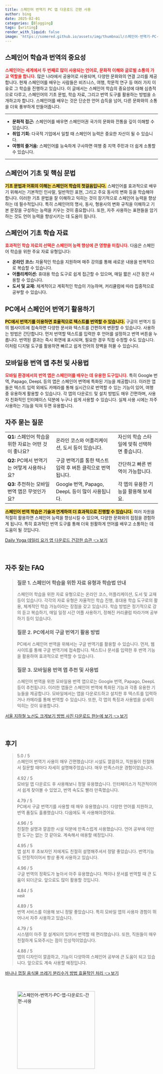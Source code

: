 ```yaml
---
title: 스페인어 번역기 PC 앱 다운로드 간편 사용
author: bing
date: 2025-02-01
categories: [Blogging]
tags: [writing]
render_with_liquid: false
image: 'https://somered.github.io/assets/img/thumbnail/스페인어-번역기-PC-앱-다운로드-간편-사용.webp'
---
```



<h2 id='스페인어 학습과 번역의 중요성'>스페인어 학습과 번역의 중요성</h2>

<p><b><span style="color: #ee2323;">스페인어는 세계에서 두 번째로 많이 사용되는 언어로, 문화적 이해와 글로벌 소통의 가교 역할을 합니다.</span></b> 많은 나라에서 공용어로 사용되며, 다양한 문화와의 연결 고리를 제공합니다. 현재 스페인어를 배우는 사람들은 비즈니스, 여행, 학문적 연구 등 여러 가지 이유로 그 학습을 진행하고 있습니다. 이 글에서는 스페인어 학습의 중요성에 대해 심층적으로 다루고, 스페인어의 기초 문법, 학습 자료, 그리고 번역 도구를 활용하는 방법을 소개하고자 합니다. 스페인어를 배우는 것은 단순한 언어 습득을 넘어, 다른 문화와의 소통을 더욱 풍부하게 만들어줍니다.</p>

<hr />

<ul>
    <li><b>문화적 접근:</b> 스페인어를 배우면 스페인어권 국가의 문화와 전통을 깊이 이해할 수 있습니다.</li>
    <li><b>취업 기회:</b> 다국적 기업에서 일할 때 스페인어 능력은 중요한 자산이 될 수 있습니다.</li>
    <li><b>여행의 즐거움:</b> 스페인어를 능숙하게 구사하면 여행 중 지역 주민과 더 쉽게 소통할 수 있습니다.</li>
</ul>

<hr />

<h2 id='스페인어 기초 및 핵심 문법'>스페인어 기초 및 핵심 문법</h2>

<p><b><span style="background-color: #ffe066;">기초 문법과 어휘의 이해는 스페인어 학습의 첫걸음입니다.</span></b> 스페인어를 효과적으로 배우기 위해서는 기본적인 인사말, 일반적인 표현, 그리고 주요 동사의 변화 등을 학습해야 합니다. 이러한 기초 문법을 잘 이해하고 익히는 것이 장기적으로 스페인어 능력을 향상하는 데 필수적입니다. 특히 스페인어의 명사, 동사, 형용사의 변화 규칙을 이해하고 기본 문장을 구성하는 능력을 키우는 것이 중요합니다. 또한, 자주 사용하는 표현들을 암기하는 것도 언어 능력을 향상시키는 데 도움이 됩니다.</p>

<h2 id='스페인어 기초 학습 자료'>스페인어 기초 학습 자료</h2>

<p><b><span style="color: #ee2323;">효과적인 학습 자료의 선택은 스페인어 능력 향상에 큰 영향을 미칩니다.</span></b> 다음은 스페인어 학습을 위한 주요 자료 유형입니다:</p>

<ul>
    <li><b>온라인 코스:</b> 자율적인 학습을 지원하며 매주 강의를 통해 새로운 내용을 반복적으로 복습할 수 있습니다.</li>
    <li><b>어플리케이션:</b> 휴대용 학습 도구로 쉽게 접근할 수 있으며, 매일 짧은 시간 동안 사용할 수 있습니다.</li>
    <li><b>도서 및 교재:</b> 체계적이고 계획적인 학습이 가능하며, 커리큘럼에 따라 집중적으로 공부할 수 있습니다.</li>
</ul>

<h2 id='PC에서 스페인어 번역기 활용하기'>PC에서 스페인어 번역기 활용하기</h2>

<p><b><span style="background-color: #ffe066;">PC에서 번역기를 이용하면 효율적으로 텍스트를 번역할 수 있습니다.</span></b> 구글의 번역기 등의 웹사이트에 접속하면 다양한 문서와 텍스트를 간편하게 변환할 수 있습니다. 사용하는 방법은 간단합니다. 먼저 번역할 텍스트를 입력한 후 언어를 설정하고 번역 버튼을 누릅니다. 번역된 결과는 즉시 화면에 표시되며, 필요한 경우 직접 수정할 수도 있습니다. 이처럼 디지털 도구를 활용하면 빠르고 쉽게 언어의 장벽을 허물 수 있습니다.</p>

<h2 id='모바일용 번역 앱 추천 및 사용법'>모바일용 번역 앱 추천 및 사용법</h2>

<p><b><span style="color: #ee2323;">모바일 환경에서의 번역 앱은 스페인어를 배우는 데 유용한 도구입니다.</span></b> 특히 Google 번역, Papago, DeepL 등의 앱은 스페인어 번역에 특화된 기능을 제공합니다. 이러한 앱들은 텍스트 입력 외에도 카메라를 통해 실시간으로 번역할 수 있는 기능이 있어, 여행 중 유용하게 활용할 수 있습니다. 각 앱의 다운로드 및 설치 방법도 매우 간편하며, 사용자 친화적인 인터페이스 덕분에 누구나 쉽게 사용할 수 있습니다. 실제 사용 시에는 자주 사용하는 기능을 익혀 두면 유용합니다.</p>

<h2 id='FAQs'>자주 묻는 질문</h2>

<table>
    <tr>
        <td><b>Q1:</b> 스페인어 학습을 위한 자료는 어떤 것이 좋나요?</td>
        <td>온라인 코스와 어플리케이션, 도서 등이 있습니다.</td>
        <td>자신의 학습 스타일에 맞춰 선택하면 좋습니다.</td>
    </tr>
    <tr>
        <td><b>Q2:</b> PC에서 번역기는 어떻게 사용하나요?</td>
        <td>구글 번역기를 통한 텍스트 입력 후 버튼 클릭으로 번역됩니다.</td>
        <td>간단하고 빠른 번역이 가능합니다.</td>
    </tr>
    <tr>
        <td><b>Q3:</b> 추천하는 모바일 번역 앱은 무엇인가요?</td>
        <td>Google 번역, Papago, DeepL 등이 많이 사용됩니다.</td>
        <td>각 앱의 유용한 기능을 활용해 보세요.</td>
    </tr>
</table>

<p><b><span style="background-color: #ffe066;">스페인어 번역 학습은 기술과 연계하여 더 효과적으로 진행할 수 있습니다.</span></b> 여러 자원을 적절히 활용하면 스페인어 능력을 향상시킬 수 있으며, 다양한 문화와의 접점을 경험하게 됩니다. 특히 효과적인 번역 도구를 통해 더욱 원활하게 언어를 배우고 소통하는 데 도움이 될 것입니다.</p>


<p><a class="click-button" title="Daily Yoga 데일리 요가 앱 다운로드 건강한 습관" href="https://somered.github.io/posts/Daily-Yoga-%EB%8D%B0%EC%9D%BC%EB%A6%AC-%EC%9A%94%EA%B0%80-%EC%95%B1-%EB%8B%A4%EC%9A%B4%EB%A1%9C%EB%93%9C-%EA%B1%B4%EA%B0%95%ED%95%9C-%EC%8A%B5%EA%B4%80/" rel="dofollow">Daily Yoga 데일리 요가 앱 다운로드 건강한 습관 👈 보기</a></p><br>
<h2 id='자주_찾는_FAQ'>자주 찾는 FAQ</h2>
<div itemscope="" itemtype="https://schema.org/FAQPage"> 
<blockquote> 
<div itemscope="" itemprop="mainEntity" itemtype="https://schema.org/Question"> 
<h3 itemprop="name">질문 1. 스페인어 학습을 위한 자료 유형과 학습법 안내</h3> 
<div itemscope="" itemprop="acceptedAnswer" itemtype="https://schema.org/Answer"> 
<span itemprop="text"> 
<p>스페인어 학습을 위한 자료 유형으로는 온라인 코스, 어플리케이션, 도서 및 교재 등이 있습니다. 각각의 자료 유형은 자율적인 학습 진행, 휴대용 학습 도구로의 활용, 체계적인 학습 가능이라는 장점을 갖고 있습니다. 학습 방법은 정기적으로 강의 듣고 복습하기, 매일 일정 시간 어플 사용하기, 정해진 커리큘럼 따라가며 공부하기 등이 있습니다.</p> 
</span> 
</div> 
</div> 

<div itemscope="" itemprop="mainEntity" itemtype="https://schema.org/Question"> 
<h3 itemprop="name">질문 2. PC에서의 구글 번역기 활용 방법</h3> 
<div itemscope="" itemprop="acceptedAnswer" itemtype="https://schema.org/Answer"> 
<span itemprop="text"> 
<p>PC에서 스페인어 번역을 위해서는 구글 번역기를 활용할 수 있습니다. 먼저, 웹사이트를 통해 구글 번역기에 접속합니다. 텍스트나 문서를 입력한 후 번역 기능을 활용하여 효과적으로 번역할 수 있습니다.</p> 
</span> 
</div> 
</div> 

<div itemscope="" itemprop="mainEntity" itemtype="https://schema.org/Question"> 
<h3 itemprop="name">질문 3. 모바일용 번역 앱 추천 및 사용법</h3> 
<div itemscope="" itemprop="acceptedAnswer" itemtype="https://schema.org/Answer"> 
<span itemprop="text"> 
<p>스페인어 번역을 위한 모바일용 번역 앱으로는 Google 번역, Papago, DeepL 등이 추천됩니다. 이러한 앱들은 스페인어 번역에 특화된 기능과 각종 유용한 기능들을 제공합니다. 모바일에서는 앱을 다운로드하고 설치한 후 텍스트를 입력하거나 카메라를 통해 번역할 수 있습니다. 또한, 각 앱의 특징과 사용법을 상세히 익히는 것이 유용합니다.</p> 
</span> 
</div> 
</div> 
</blockquote> 
</div>
<p><a class="click-button" title="서울 지하철 노선도 크게보기 방법 사진 다운로드 한눈에 보기" href="https://somered.github.io/posts/%EC%84%9C%EC%9A%B8-%EC%A7%80%ED%95%98%EC%B2%A0-%EB%85%B8%EC%84%A0%EB%8F%84-%ED%81%AC%EA%B2%8C%EB%B3%B4%EA%B8%B0-%EB%B0%A9%EB%B2%95-%EC%82%AC%EC%A7%84-%EB%8B%A4%EC%9A%B4%EB%A1%9C%EB%93%9C-%ED%95%9C%EB%88%88%EC%97%90-%EB%B3%B4%EA%B8%B0/" rel="dofollow">서울 지하철 노선도 크게보기 방법 사진 다운로드 한눈에 보기 👈 보기</a></p><br>
<h2 id='후기'>후기</h2>
<div itemscope itemtype="https://schema.org/Product">
  <blockquote>
  <div itemprop="review" itemscope itemtype="https://schema.org/Review">
      <div itemprop="reviewRating" itemscope itemtype="https://schema.org/Rating"> <span itemprop="ratingValue">5.0</span> / <span itemprop="bestRating">5</span> </div>
      <span itemprop="reviewBody">스페인어 번역기 사용이 매우 간편했습니다! 시설도 깔끔하고, 직원들이 친절해서 질문할 때마다 자세히 설명해주었습니다. 매우 만족스러운 경험이었습니다.</span>
  </div>
  <br>
  <div itemprop="review" itemscope itemtype="https://schema.org/Review">
      <div itemprop="reviewRating" itemscope itemtype="https://schema.org/Rating"> <span itemprop="ratingValue">4.92</span> / <span itemprop="bestRating">5</span> </div>
      <span itemprop="reviewBody">모바일 앱 다운로드 후 사용해보니 정말 유용했습니다. 인터페이스가 직관적이어서 쉽게 찾아볼 수 있었고, 번역 속도도 빨라 만족했습니다.</span>
  </div>
  <br>
  <div itemprop="review" itemscope itemtype="https://schema.org/Review">
      <div itemprop="reviewRating" itemscope itemtype="https://schema.org/Rating"> <span itemprop="ratingValue">4.79</span> / <span itemprop="bestRating">5</span> </div>
      <span itemprop="reviewBody">PC에서 구글 번역기를 사용할 때 매우 유용했습니다. 다양한 언어를 지원하고, 번역 품질도 훌륭했습니다. 다음에도 꼭 사용해야겠어요.</span>
  </div>
  <br>
  <div itemprop="review" itemscope itemtype="https://schema.org/Review">
      <div itemprop="reviewRating" itemscope itemtype="https://schema.org/Rating"> <span itemprop="ratingValue">4.96</span> / <span itemprop="bestRating">5</span> </div>
      <span itemprop="reviewBody">친절한 설명과 깔끔한 시설 덕분에 만족스럽게 사용했습니다. 언어 공부에 이만한 도구는 없는 것 같아요. 계속해서 애용할 예정입니다.</span>
  </div>
  <br>
  <div itemprop="review" itemscope itemtype="https://schema.org/Review">
      <div itemprop="reviewRating" itemscope itemtype="https://schema.org/Rating"> <span itemprop="ratingValue">4.95</span> / <span itemprop="bestRating">5</span> </div>
      <span itemprop="reviewBody">앱 설치 후 초보자인 저에게도 친절히 설명해주셔서 정말 좋았습니다. 번역기능도 안정적이어서 항상 좋게 사용하고 있습니다.</span>
  </div>
  <br>
  <div itemprop="review" itemscope itemtype="https://schema.org/Review">
      <div itemprop="reviewRating" itemscope itemtype="https://schema.org/Rating"> <span itemprop="ratingValue">4.96</span> / <span itemprop="bestRating">5</span> </div>
      <span itemprop="reviewBody">구글 번역의 정확도가 높아서 아주 유용했습니다. 책이나 문서를 번역할 때 큰 도움이 되더군요. 앞으로도 많이 활용할 것입니다.</span>
  </div>
  <br>
  <div itemprop="review" itemscope itemtype="https://schema.org/Review">
      <div itemprop="reviewRating" itemscope itemtype="https://schema.org/Rating"> <span itemprop="ratingValue">4.84</span> / <span itemprop="bestRating">5</span> </div>
      <span itemprop="reviewBody">ней </span>
  </div>
  <br>
  <div itemprop="review" itemscope itemtype="https://schema.org/Review">
      <div itemprop="reviewRating" itemscope itemtype="https://schema.org/Rating"> <span itemprop="ratingValue">4.89</span> / <span itemprop="bestRating">5</span> </div>
      <span itemprop="reviewBody">번역 서비스를 이용해 보니 정말 좋았습니다. 특히 모바일 앱의 사용자 경험이 뛰어나서 자주 사용하고 있습니다.</span>
  </div>
  <br>
  <div itemprop="review" itemscope itemtype="https://schema.org/Review">
      <div itemprop="reviewRating" itemscope itemtype="https://schema.org/Rating"> <span itemprop="ratingValue">4.79</span> / <span itemprop="bestRating">5</span> </div>
      <span itemprop="reviewBody">시스템이 아주 잘 설계되어 있어서 번역할 때 편리했습니다. 또한, 직원들이 매우 친절하게 도와주시는 점이 인상적이었습니다.</span>
  </div>
  <br>
  <div itemprop="review" itemscope itemtype="https://schema.org/Review">
      <div itemprop="reviewRating" itemscope itemtype="https://schema.org/Rating"> <span itemprop="ratingValue">4.88</span> / <span itemprop="bestRating">5</span> </div>
      <span itemprop="reviewBody">앱의 디자인이 깔끔하고, 기능이 다양하여 스페인어 공부에 큰 도움이 되고 있습니다. 앞으로도 계속 사용할 예정입니다.</span>
  </div>
  </blockquote>
</div>
<p><a class="click-button" title="바나나 껍질 음식물 쓰레기 분리수거 방법 효율적인 처리" href="https://somered.github.io/posts/%EB%B0%94%EB%82%98%EB%82%98-%EA%BB%8D%EC%A7%88-%EC%9D%8C%EC%8B%9D%EB%AC%BC-%EC%93%B0%EB%A0%88%EA%B8%B0-%EB%B6%84%EB%A6%AC%EC%88%98%EA%B1%B0-%EB%B0%A9%EB%B2%95-%ED%9A%A8%EC%9C%A8%EC%A0%81%EC%9D%B8-%EC%B2%98%EB%A6%AC/" rel="dofollow">바나나 껍질 음식물 쓰레기 분리수거 방법 효율적인 처리 👈 보기</a></p><br>
<figure class="image"><img src="https://somered.github.io/assets/img/thumbnail/스페인어-번역기-PC-앱-다운로드-간편-사용.webp" alt="스페인어-번역기-PC-앱-다운로드-간편-사용" width="256" height="256"></figure>